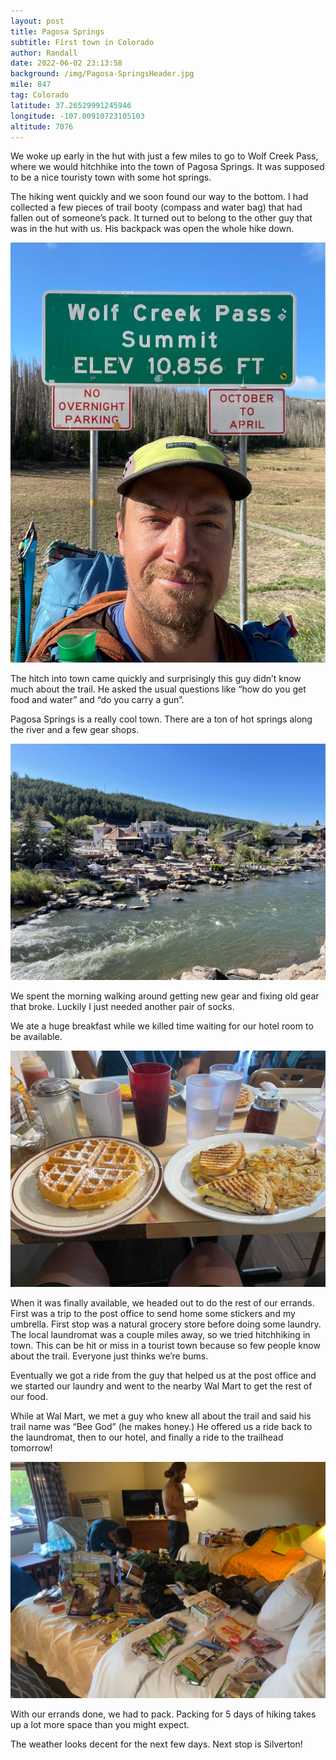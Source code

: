 ```yaml
---
layout: post
title: Pagosa Springs
subtitle: First town in Colorado
author: Randall
date: 2022-06-02 23:13:58
background: /img/Pagosa-SpringsHeader.jpg
mile: 847
tag: Colorado
latitude: 37.26529991245946
longitude: -107.00910723105103
altitude: 7076
---
```

We woke up early in the hut with just a few miles to go to Wolf Creek Pass, where we would hitchhike into the town of Pagosa Springs. It was supposed to be a nice touristy town with some hot springs.

The hiking went quickly and we soon found our way to the bottom. I had collected a few pieces of trail booty (compass and water bag) that had fallen out of someone’s pack. It turned out to belong to the other guy that was in the hut with us. His backpack was open the whole hike down.

<img src="/img/Pagosa Springs0.jpg" class="img-fluid">

The hitch into town came quickly and surprisingly this guy didn’t know much about the trail. He asked the usual questions like “how do you get food and water” and “do you carry a gun”.

Pagosa Springs is a really cool town. There are a ton of hot springs along the river and a few gear shops.

<img src="/img/Pagosa Springs1.jpg" class="img-fluid">

We spent the morning walking around getting new gear and fixing old gear that broke. Luckily I just needed another pair of socks.

We ate a huge breakfast while we killed time waiting for our hotel room to be available.

<img src="/img/Pagosa Springs2.jpg" class="img-fluid">

When it was finally available, we headed out to do the rest of our errands. First was a trip to the post office to send home some stickers and my umbrella. First stop was a natural grocery store before doing some laundry. The local laundromat was a couple miles away, so we tried hitchhiking in town. This can be hit or miss in a tourist town because so few people know about the trail. Everyone just thinks we’re bums.

Eventually we got a ride from the guy that helped us at the post office and we started our laundry and went to the nearby Wal Mart to get the rest of our food.

While at Wal Mart, we met a guy who knew all about the trail and said his trail name was “Bee God” (he makes honey.) He offered us a ride back to the laundromat, then to our hotel, and finally a ride to the trailhead tomorrow!

<img src="/img/Pagosa Springs3.jpg" class="img-fluid">

With our errands done, we had to pack. Packing for 5 days of hiking takes up a lot more space than you might expect.

The weather looks decent for the next few days. Next stop is Silverton!
